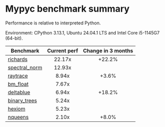 # Mypyc benchmark summary

Performance is relative to interpreted Python.

Environment: CPython 3.13.1, Ubuntu 24.04.1 LTS and Intel Core i5-1145G7 (64-bit).

| Benchmark | Current perf | Change in 3 months |
| --- | :---: | :---: |
| [richards](benchmarks/richards.md) | 22.17x | +22.2% |
| [spectral_norm](benchmarks/spectral_norm.md) | 12.93x |  |
| [raytrace](benchmarks/raytrace.md) | 8.94x | +3.6% |
| [bm_float](benchmarks/bm_float.md) | 7.67x |  |
| [deltablue](benchmarks/deltablue.md) | 6.94x | +18.2% |
| [binary_trees](benchmarks/binary_trees.md) | 5.24x |  |
| [hexiom](benchmarks/hexiom.md) | 5.23x |  |
| [nqueens](benchmarks/nqueens.md) | 2.10x | +8.0% |
